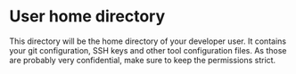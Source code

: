 User home directory
===================
This directory will be the home directory of your developer user. It contains your git configuration, SSH keys and other tool configuration files. As those are probably
very confidential, make sure to keep the permissions strict.
